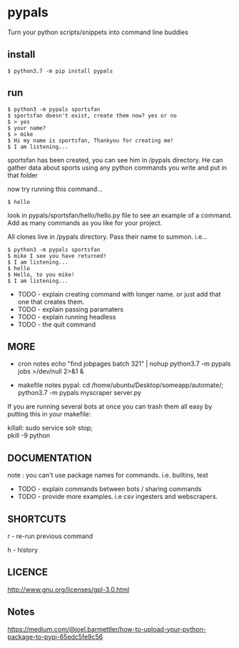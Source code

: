 # pypals

Turn your python scripts/snippets into command line buddies

## install

	$ python3.7 -m pip install pypals

## run

	$ python3 -m pypals sportsfan
	$ sportsfan doesn't exist, create them now? yes or no
	$ > yes
	$ your name?
	$ > mike
	$ Hi my name is sportsfan, Thankyou for creating me!
	$ I am listening...

sportsfan has been created, you can see him in /pypals directory. He can gather data about sports using any python commands you write and put in that folder

now try running this command...

	$ hello

look in pypals/sportsfan/hello/hello.py file to see an example of a command. Add as many commands as you like for your project.

All clones live in /pypals directory. Pass their name to summon. i.e...

	$ python3 -m pypals sportsfan
	$ mike I see you have returned!
	$ I am listening...
	$ hello
	$ Hello, to you mike!
	$ I am listening...


- TODO - explain creating command with longer name. or just add that one that creates them.
- TODO - explain passing paramaters
- TODO - explain running headless
- TODO - the quit command

## MORE
- cron notes
echo "find jobpages batch 321" | nohup python3.7 -m pypals jobs >/dev/null 2>&1 &

- makefile notes
pypal:
	cd /home/ubuntu/Desktop/someapp/automate/; \
	python3.7 -m pypals myscraper server.py


If you are running several bots at once you can trash them all easy by putting this in your makefile:

killall:
	sudo service solr stop; \
	pkill -9 python



## DOCUMENTATION
note : you can't use package names for commands. i.e. builtins, test

- TODO - explain commands between bots / sharing commands
- TODO - provide more examples. i.e csv ingesters and webscrapers.

## SHORTCUTS 
r - re-run previous command

h - history

## LICENCE
http://www.gnu.org/licenses/gpl-3.0.html


## Notes
https://medium.com/@joel.barmettler/how-to-upload-your-python-package-to-pypi-65edc5fe9c56
